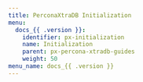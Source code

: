 ```yaml
---
title: PerconaXtraDB Initialization
menu:
  docs_{{ .version }}:
    identifier: px-initialization
    name: Initialization
    parent: px-percona-xtradb-guides
    weight: 50
menu_name: docs_{{ .version }}
---
```

